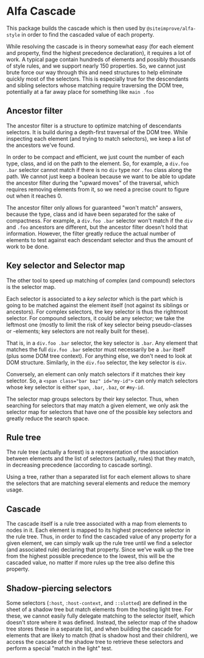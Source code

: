 # Alfa Cascade

This package builds the cascade which is then used by `@siteimprove/alfa-style` in order to find the cascaded value of each property.

While resolving the cascade is in theory somewhat easy (for each element and property, find the highest precedence declaration), it requires a lot of work. A typical page contain hundreds of elements and possibly thousands of style rules, and we support nearly 150 properties. So, we cannot just brute force our way through this and need structures to help eliminate quickly most of the selectors. This is especially true for the descendants and sibling selectors whose matching require traversing the DOM tree, potentially at a far away place for something like `main .foo`

## Ancestor filter

The ancestor filter is a structure to optimize matching of descendants selectors. It is build during a depth-first traversal of the DOM tree. While inspecting each element (and trying to match selectors), we keep a list of the ancestors we've found.

In order to be compact and efficient, we just count the number of each type, class, and id on the path to the element. So, for example, a `div.foo .bar` selector cannot match if there is no `div` type nor `.foo` class along the path. We cannot just keep a boolean because we want to be able to update the ancestor filter during the "upward moves" of the traversal, which requires removing elements from it, so we need a precise count to figure out when it reaches 0.

The ancestor filter only allows for guaranteed "won't match" answers, because the type, class and id have been separated for the sake of compactness. For example, a `div.foo .bar` selector won't match if the `div` and `.foo` ancestors are different, but the ancestor filter doesn't hold that information. However, the filter greatly reduce the actual number of elements to test against each descendant selector and thus the amount of work to be done.

## Key selector and Selector map

The other tool to speed up matching of complex (and compound) selectors is the selector map.

Each selector is associated to a _key selector_ which is the part which is going to be matched against the element itself (not against its siblings or ancestors). For complex selectors, the key selector is thus the rightmost selector. For compound selectors, it could be any selector; we take the leftmost one (mostly to limit the risk of key selector being pseudo-classes or -elements; key selectors are not really built for these).

That is, in a `div.foo .bar` selector, the key selector is `.bar`. Any element that matches the full `div.foo .bar` selector must necessarily be a `.bar` itself (plus some DOM tree context). For anything else, we don't need to look at DOM structure. Similarly, in the `div.foo` selector, the key selector is `div`.

Conversely, an element can only match selectors if it matches their key selector. So, a `<span class="bar baz" id="my-id">` can only match selectors whose key selector is either `span`, `.bar`, `.baz`, or `#my-id`. 

The selector map groups selectors by their key selector. Thus, when searching for selectors that may match a given element, we only ask the selector map for selectors that have one of the possible key selectors and greatly reduce the search space.

## Rule tree

The rule tree (actually a forest) is a representation of the association between elements and the list of selectors (actually, rules) that they match, in decreasing precedence (according to cascade sorting).

Using a tree, rather than a separated list for each element allows to share the selectors that are matching several elements and reduce the memory usage.

## Cascade

The cascade itself is a rule tree associated with a map from elements to nodes in it. Each element is mapped to its highest precedence selector in the rule tree. Thus, in order to find the cascaded value of any property for a given element, we can simply walk up the rule tree until we find a selector (and associated rule) declaring that property. Since we've walk up the tree from the highest possible precedence to the lowest, this will be the cascaded value, no matter if more rules up the tree also define this property. 

## Shadow-piercing selectors

Some selectors (`:host`, `:host-context`, and `::slotted`) are defined in the sheet of a shadow tree but match elements from the hosting light tree. For these, we cannot easily fully delegate matching to the selector itself, which doesn't store where it was defined. Instead, the selector map of the shadow tree stores these in a separate list, and when building the cascade for elements that are likely to match (that is shadow host and their children), we access the cascade of the shadow tree to retrieve these selectors and perform a special "match in the light" test. 
